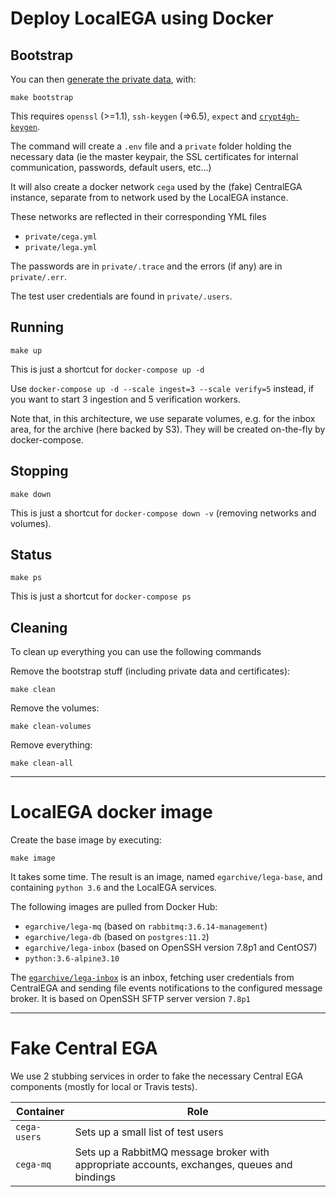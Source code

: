 # Deploy LocalEGA using Docker

## Bootstrap

You can then [generate the private data](bootstrap), with:

	make bootstrap

This requires `openssl` (>=1.1), `ssh-keygen` (=>6.5), `expect` and [`crypt4gh-keygen`](https://github.com/EGA-archive/crypt4gh).

The command will create a `.env` file and a `private` folder holding
the necessary data (ie the master keypair, the SSL
certificates for internal communication, passwords, default users,
etc...)

It will also create a docker network `cega` used by the (fake) CentralEGA instance,
separate from to network used by the LocalEGA instance.

These networks are reflected in their corresponding YML files
* `private/cega.yml`
* `private/lega.yml`

The passwords are in `private/.trace` and the errors (if any) are in `private/.err`.

The test user credentials are found in `private/.users`.

## Running

	make up

This is just a shortcut for `docker-compose up -d`

Use `docker-compose up -d --scale ingest=3 --scale verify=5` instead,
if you want to start 3 ingestion and 5 verification workers.

Note that, in this architecture, we use separate volumes, e.g. for
the inbox area, for the archive (here backed by S3). They
will be created on-the-fly by docker-compose.

## Stopping

	make down

This is just a shortcut for `docker-compose down -v` (removing networks and volumes).

## Status

	make ps

This is just a shortcut for `docker-compose ps`

## Cleaning

To clean up everything you can use the following commands

Remove the bootstrap stuff (including private data and certificates):

    make clean

Remove the volumes:

    make clean-volumes

Remove everything:

    make clean-all


----

# LocalEGA docker image

Create the base image by executing:

	make image

It takes some time. The result is an image, named `egarchive/lega-base`, and containing `python 3.6` and the LocalEGA services.

The following images are pulled from Docker Hub:

* `egarchive/lega-mq` (based on `rabbitmq:3.6.14-management`)
* `egarchive/lega-db` (based on `postgres:11.2`)
* `egarchive/lega-inbox` (based on OpenSSH version 7.8p1 and CentOS7)
* `python:3.6-alpine3.10` 

The [`egarchive/lega-inbox`](https://github.com/EGA-archive/LocalEGA-inbox) is an inbox, fetching user credentials from CentralEGA and sending file events notifications to the configured message broker. It is based on OpenSSH SFTP server version `7.8p1` 

----

# Fake Central EGA

We use 2 stubbing services in order to fake the necessary Central EGA components (mostly for local or Travis tests).

| Container    | Role |
|--------------|------|
| `cega-users` | Sets up a small list of test users |
| `cega-mq`    | Sets up a RabbitMQ message broker with appropriate accounts, exchanges, queues and bindings |
